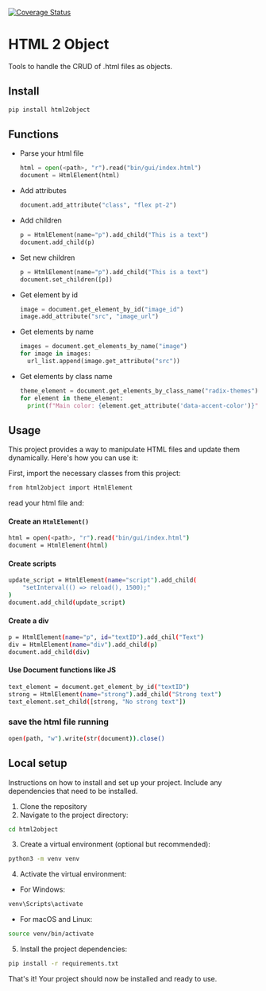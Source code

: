 [![Coverage Status](https://coveralls.io/repos/github/boterop/html2object/badge.svg?branch=main)](https://coveralls.io/github/boterop/html2object?branch=main)

# HTML 2 Object

Tools to handle the CRUD of .html files as objects.

## Install

```sh
pip install html2object
```

## Functions

- Parse your html file

  ```py
  html = open(<path>, "r").read("bin/gui/index.html")
  document = HtmlElement(html)
  ```

- Add attributes

  ```py
  document.add_attribute("class", "flex pt-2")
  ```

- Add children

  ```py
  p = HtmlElement(name="p").add_child("This is a text")
  document.add_child(p)
  ```

- Set new children

  ```py
  p = HtmlElement(name="p").add_child("This is a text")
  document.set_children([p])
  ```

- Get element by id

  ```py
  image = document.get_element_by_id("image_id")
  image.add_attribute("src", "image_url")
  ```

- Get elements by name

  ```py
  images = document.get_elements_by_name("image")
  for image in images:
    url_list.append(image.get_attribute("src"))
  ```

- Get elements by class name

  ```py
  theme_element = document.get_elements_by_class_name("radix-themes")
  for element in theme_element:
    print(f"Main color: {element.get_attribute('data-accent-color')}")
  ```

## Usage

This project provides a way to manipulate HTML files and update them dynamically. Here's how you can use it:

First, import the necessary classes from this project:

```sh
from html2object import HtmlElement
```

read your html file and:

#### Create an `HtmlElement()`

```sh
html = open(<path>, "r").read("bin/gui/index.html")
document = HtmlElement(html)
```

#### Create scripts

```sh
update_script = HtmlElement(name="script").add_child(
    "setInterval(() => reload(), 1500);"
)
document.add_child(update_script)
```

#### Create a div

```sh
p = HtmlElement(name="p", id="textID").add_chil("Text")
div = HtmlElement(name="div").add_child(p)
document.add_child(div)
```

#### Use Document functions like JS

```sh
text_element = document.get_element_by_id("textID")
strong = HtmlElement(name="strong").add_child("Strong text")
text_element.set_child([strong, "No strong text"])
```

### save the html file running

```sh
open(path, "w").write(str(document)).close()
```

## Local setup

Instructions on how to install and set up your project. Include any dependencies that need to be installed.

1. Clone the repository
2. Navigate to the project directory:

```sh
cd html2object
```

3. Create a virtual environment (optional but recommended):

```sh
python3 -m venv venv
```

4. Activate the virtual environment:

- For Windows:

```sh
venv\Scripts\activate
```

- For macOS and Linux:

```sh
source venv/bin/activate
```

5. Install the project dependencies:

```sh
pip install -r requirements.txt
```

That's it! Your project should now be installed and ready to use.
